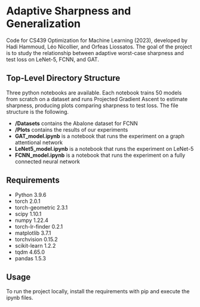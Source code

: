 # Adaptive Sharpness and Generalization
Code for CS439 Optimization for Machine Learning (2023), developed by Hadi Hammoud, Léo Nicollier, and Orfeas Liossatos. 
The goal of the project is to study the relationship between adaptive worst-case sharpness and test loss on LeNet-5, FCNN, and GAT.

## Top-Level Directory Structure
Three python notebooks are available. Each notebook trains 50 models from scratch on a dataset and runs Projected Gradient Ascent to estimate sharpness, producing plots comparing sharpness to test loss. The file structure is the following.
+ **/Datasets** contains the Abalone dataset for FCNN
+ **/Plots** contains the results of our experiments
+ **GAT_model.ipynb** is a notebook that runs the experiment on a graph attentional network
+ **LeNet5_model.ipynb** is a notebook that runs the experiment on LeNet-5
+ **FCNN_model.ipynb** is a notebook that runs the experiment on a fully connected neural network

## Requirements
- Python 3.9.6
- torch 2.0.1
- torch-geometric 2.3.1
- scipy 1.10.1
- numpy 1.22.4
- torch-lr-finder 0.2.1
- matplotlib 3.7.1
- torchvision 0.15.2
- scikit-learn 1.2.2
- tqdm 4.65.0
- pandas 1.5.3

## Usage
To run the project locally, install the requirements with pip and execute the ipynb files.
